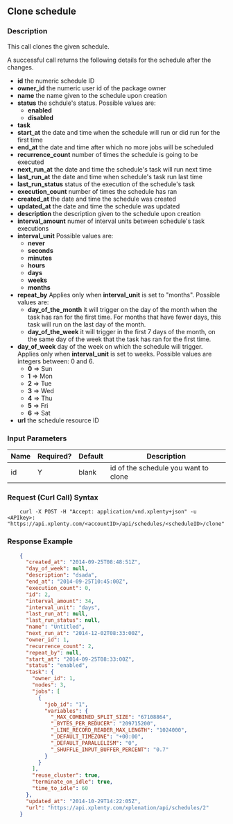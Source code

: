 ## Clone schedule

### Description
This call clones the given schedule.


A successful call returns the following details for the schedule after the changes.
* **id** the numeric schedule ID
* **owner_id** the numeric user id of the package owner
* **name** the name given to the schedule upon creation
* **status** the schdule's status. Possible values are:
    * **enabled**
    * **disabled**
* **task**
* **start_at** the date and time when the schedule will run or did run for the first time
* **end_at** the date and time after which no more jobs will be scheduled
* **recurrence_count** number of times the schedule is going to be executed
* **next_run_at** the date and time the schedule's task will run next time
* **last_run_at** the date and time when schedule's task run last time
* **last_run_status** status of the execution of the schedule's task
* **execution_count** number of times the schedule has ran
* **created_at** the date and time the schedule was created
* **updated_at** the date and time the schedule was updated
* **description** the description given to the schedule upon creation
* **interval_amount** numer of interval units between schedule's task executions
* **interval_unit** Possible values are:
    * **never**
    * **seconds**
    * **minutes**
    * **hours**
    * **days**
    * **weeks**
    * **months**
* **repeat_by** Applies only when **interval_unit** is set to "months". Possible values are:
    * **day_of_the_month** it will trigger on the day of the month when the task has ran for the first time. For months that have fewer days, this task will run on the last day of the month.
    * **day_of_the_week** it will trigger in the first 7 days of the month, on the same day of the week that the task has ran for the first time.
* **day_of_week** day of the week on which the schedule will trigger. Applies only when **interval_unit** is set to weeks. Possible values are integers between: 0 and 6.
    * **0** => Sun
    * **1** => Mon
    * **2** => Tue
    * **3** => Wed
    * **4** => Thu
    * **5** => Fri
    * **6** => Sat
* **url** the schedule resource ID

### Input Parameters

| Name | Required? | Default | Description                          |
| ---- | --------- | ------- | -----------                          |
| id   | Y         | blank   | id of the schedule you want to clone |

### Request (Curl Call) Syntax
```shell
    curl -X POST -H "Accept: application/vnd.xplenty+json" -u <APIkey>: "https://api.xplenty.com/<accountID>/api/schedules/<scheduleID>/clone"
```

### Response Example
```json
    {
      "created_at": "2014-09-25T08:48:51Z",
      "day_of_week": null,
      "description": "dsada",
      "end_at": "2014-09-25T10:45:00Z",
      "execution_count": 0,
      "id": 2,
      "interval_amount": 34,
      "interval_unit": "days",
      "last_run_at": null,
      "last_run_status": null,
      "name": "Untitled",
      "next_run_at": "2014-12-02T08:33:00Z",
      "owner_id": 1,
      "recurrence_count": 2,
      "repeat_by": null,
      "start_at": "2014-09-25T08:33:00Z",
      "status": "enabled",
      "task": {
        "owner_id": 1,
        "nodes": 3,
        "jobs": [
          {
            "job_id": "1",
            "variables": {
              "_MAX_COMBINED_SPLIT_SIZE": "67108864",
              "_BYTES_PER_REDUCER": "209715200",
              "_LINE_RECORD_READER_MAX_LENGTH": "1024000",
              "_DEFAULT_TIMEZONE": "+00:00",
              "_DEFAULT_PARALLELISM": "0",
              "_SHUFFLE_INPUT_BUFFER_PERCENT": "0.7"
            }
          }
        ],
        "reuse_cluster": true,
        "terminate_on_idle": true,
        "time_to_idle": 60
      },
      "updated_at": "2014-10-29T14:22:05Z",
      "url": "https://api.xplenty.com/xplenation/api/schedules/2"
    }
```
